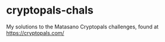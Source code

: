# cryptopals-chals
My solutions to the Matasano Cryptopals challenges, found at https://cryptopals.com/
